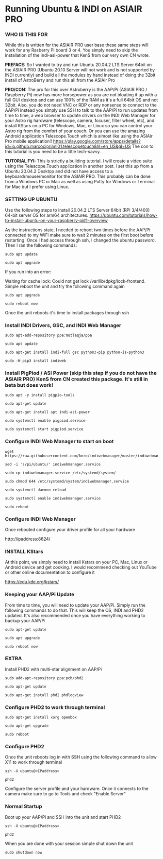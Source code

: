# Running Ubuntu & INDI on ASIAIR PRO

### WHO IS THIS FOR
While this is written for the ASIAIR PRO user base these same steps will work for any Rasberry Pi board 3 or 4. You simply need to skip the installation of the indi-asi-power that KenS from our very own CN wrote.

**PREFACE:** So I wanted to try and run Ubuntu 20.04.2 LTS Server 64bit on the ASIAIR PRO (Ubuntu 20.10 Server will not work and is not supported by INDI currently) and build all the modules by hand instead of doing the 32bit install of AstroBerry and run this all from the ASIAir Pro

**PRO/CON:** The pro for this over Astroberry is the AAP/Pi (ASIAIR PRO / Raspberry Pi) now has more horsepower as you are not bloating it up with a full GUI desktop and can use 100% of the RAM as it's a full 64bit OS and not 32bit. Also, you do not need VNC or RDP or any nonsense to connect to the AAP/Pi instead you simply use SSH to talk to the AAP/Pi to run updates from time to time, a web browser to update drivers on the INDI Web Manager for your Astro rig hardware (telescope, camera, focuser, filter wheel, etc), and install KStars on a PC for Windows, Mac, or Linux so you can control your Astro rig from the comfort of your couch. Or you can use the amazing Android application Telescope.Touch which is almost like using the ASIAir Pro mobile application!! https://play.google.com/store/apps/details?id=io.github.marcocipriani01.telescopetouch&hl=en_US&gl=US The con to this tutorial is you need to be a little tech-savvy.

**TUTORIAL FYI:** This is strictly a building tutorial. I will create a video suite using the Telescope.Touch application in another post. I set this up from a Ubuntu 20.04.2 Desktop and did not have access to a keyboard/mouse/monitor for the ASIAIR PRO. This probably can be done from a Windows PC or Mac as well as using Putty for Windows or Terminal for Mac but I prefer using Linux.  

### SETTING UP UBUNTU
Use the following steps to install 20.04.2 LTS Server 64bit (RPI 3/4/400) 64-bit server OS for arm64 architectures.
https://ubuntu.com/tutorials/how-to-install-ubuntu-on-your-raspberry-pi#1-overview

As the instructions state, I needed to reboot two times before the AAP/Pi connected to my WiFi make sure to wait 2 minutes on the first boot before restarting. Once I had access through ssh, I changed the ubuntu password. Then I ran the following commands:

```
sudo apt update

sudo apt upgrade
```


If you run into an error:

Waiting for cache lock: Could not get lock /var/lib/dpkg/lock-frontend. Simple reboot the unit and try the following command again


```
sudo apt upgrade

sudo reboot now
```


Once the unit reboots it's time to install packages through ssh



### Install INDI Drivers, GSC, and INDI Web Manager
```
sudo apt-add-repository ppa:mutlaqja/ppa

sudo apt update

sudo apt-get install indi-full gsc python3-pip python-is-python3

sudo -H pip3 install indiweb
```


### Install PigPiod / ASI Power (skip this step if you do not have the ASIAIR PRO) KenS from CN created this package. It's still in beta but does work!
```
sudo apt -y install pigpio-tools

sudo apt-get update

sudo apt-get install apt indi-asi-power

sudo systemctl enable pigpiod.service

sudo systemctl start pigpiod.service
```


### Configure INDI Web Manager to start on boot
```
wget https://raw.githubusercontent.com/knro/indiwebmanager/master/indiwebmanager.service

sed -i 's/pi/ubuntu/' indiwebmanager.service

sudo cp indiwebmanager.service /etc/systemd/system/

sudo chmod 644 /etc/systemd/system/indiwebmanager.service

sudo systemctl daemon-reload

sudo systemctl enable indiwebmanager.service

sudo reboot
```


### Configure INDI Web Manager

Once rebooted configure your driver profile for all your hardware

http://ipaddress:8624/



### INSTALL KStars

At this point, we simply need to install Kstars on your PC, Mac, Linux or Android device and get cooking. I would recommend checking out YouTube or other online documentation to configure it

https://edu.kde.org/kstars/



### Keeping your AAP/Pi Update

From time to time, you will need to update your AAP/Pi. Simply run the following commands to do that. This will keep the OS, INDI and PHD2 updated. It's also recommended once you have everything working to backup your AAP/Pi


```
sudo apt-get update

sudo apt upgrade

sudo reboot now
```


### EXTRA

Install PHD2 with multi-star alignment on AAP/Pi
```
sudo add-apt-repository ppa:pch/phd2

sudo apt-get update

sudo apt-get install phd2 phdlogview
```


### Configure PHD2 to work through terminal
```
sudo apt-get install xorg openbox

sudo apt-get upgrade

sudo reboot
```


### Configure PHD2

Once the unit reboots log in with SSH using the following command to allow X11 to work through terminal


```
ssh -X ubuntu@<IPaddress>

phd2
```


Configure the server profile and your hardware. Once it connects to the camera make sure to go to Tools and check "Enable Server"



### Normal Startup

Boot up your AAP/Pi and SSH into the unit and start PHD2


```
ssh -X ubuntu@<IPaddress>

phd2
```


When you are done with your session simple shut down the unit


```
sudo shutdown now
```
